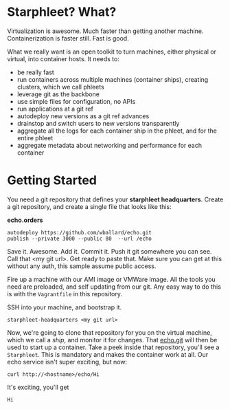 # Starphleet? What?
Virtualization is awesome. Much faster than getting another machine.
Containerization is faster still. Fast is good.

What we really want is an open toolkit to turn machines, either physical
or virtual, into container hosts. It needs to:

* be really fast
* run containers across multiple machines (container ships), creating
  clusters, which we call phleets
* leverage git as the backbone
* use simple files for configuration, no APIs
* run applications at a git ref
* autodeploy new versions as a git ref advances
* drainstop and switch users to new versions transparently
* aggregate all the logs for each container ship in the phleet, and for
  the entire phleet
* aggregate metadata about networking and performance for each container

# Getting Started
You need a git repository that defines your **starphleet headquarters**.
Create a git repository, and create a single file that looks like this:

**echo.orders**
```
autodeploy https://github.com/wballard/echo.git
publish --private 3000 --public 80  --url /echo
```

Save it. Awesome. Add it. Commit it. Push it git somewhere you can see.
Call that \<my git url\>. Get ready to paste that. Make sure you can get
at this without any auth, this sample assume public access.

Fire up a machine with our AMI image or VMWare image. All the tools you
need are preloaded, and self updating from our git. Any easy way to do
this is with the `Vagrantfile` in this repository.

SSH into your machine, and bootstrap it.

```
starphleet-headquarters <my git url>
```

Now, we're going to clone that repository for you on the virtual
machine, which we call a *ship*, and monitor it for changes. That
[echo.git](https://github.com/wballard/echo.git) will then be used to
start up a container. Take a peek inside that repository, you'll see a
`Starphleet`. This is mandatory and makes the container work at all. Our
echo service isn't super exciting, but now:

```
curl http://<hostname>/echo/Hi
```

It's exciting, you'll get
```
Hi
```
